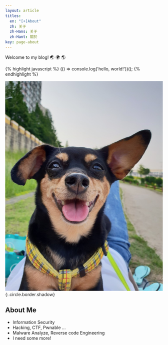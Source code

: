 ```yaml
---
layout: article
titles:
  en: "[+]About"
  zh: 关于
  zh-Hans: 关于
  zh-Hant: 關於
key: page-about
---
```


Welcome to my blog! :earth_asia: :earth_africa: :earth_americas:

{% highlight javascript %}
(() => console.log('hello, world!'))();
{% endhighlight %}

![Cong](https://raw.githubusercontent.com/Shhoya/Shhoya.github.io/master/assets/images/logo/Cong.png "Cong_circle+border+shadow"){:.circle.border.shadow}

## About Me

- Information Security
- Hacking, CTF, Pwnable ...
- Malware Analyze, Reverse code Engineering
- I need some more!